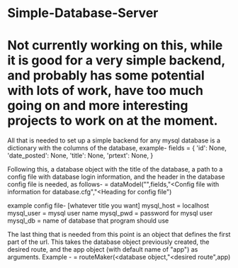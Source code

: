# Simple-Database-Server

# Not currently working on this, while it is good for a very simple backend, and probably has some potential with lots of work, have too much going on and more interesting projects to work on at the moment. 

All that is needed to set up a simple backend for any mysql database is a dictionary with the columns of the database, example-
fields = {
	'id': None,
	'date_posted': None,
	'title': None,
	'prtext': None,
}

Following this, a database object with the title of the database, a path to a config file with database login information, and
the header in the database config file is needed, as follows-
<database object> = dataModel("<table name>",fields,"<Config file with information for database.cfg","<Heading for config file")

example config file-
[whatever title you want]
mysql_host = localhost
mysql_user = mysql user name
mysql_pwd = password for mysql user
mysql_db = name of database that program should use

The last thing that is needed from this point is an object that defines the first part of the url. This takes the database 
object previously created, the desired route, and the app object (with default name of "app") as arguments. Example - 
<route object> = routeMaker(<database object,"<desired route",app)
